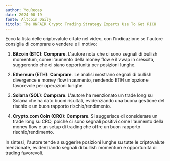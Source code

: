 ```yaml
---
author: YouRecap
date: 2024-08-19
fonte: Altcoin Daily
titolo: The UNFAIR Crypto Trading Strategy Experts Use To Get RICH
---
```


Ecco la lista delle criptovalute citate nel video, con l'indicazione se l'autore consiglia di comprare o vendere e il motivo:

1. **Bitcoin (BTC)**: **Comprare**. L'autore nota che ci sono segnali di bullish momentum, come l'aumento della money flow e il vwap in crescita, suggerendo che ci siano opportunità per posizioni lunghe.

2. **Ethereum (ETH)**: **Comprare**. Le analisi mostrano segnali di bullish divergence e money flow in aumento, rendendo ETH un'opzione favorevole per operazioni lunghe.

3. **Solana (SOL)**: **Comprare**. L'autore ha menzionato un trade long su Solana che ha dato buoni risultati, evidenziando una buona gestione del rischio e un buon rapporto rischio/rendimento.

4. **Crypto.com Coin (CRO)**: **Comprare**. Si suggerisce di considerare un trade long su CRO, poiché ci sono segnali positivi come l'aumento della money flow e un setup di trading che offre un buon rapporto rischio/rendimento.

In sintesi, l'autore tende a suggerire posizioni lunghe su tutte le criptovalute menzionate, evidenziando segnali di bullish momentum e opportunità di trading favorevoli.
